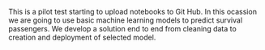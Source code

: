  This is a pilot test starting to upload notebooks to Git Hub.
 In this ocassion we are going to use basic machine learning models to predict survival passengers. We develop a solution end to end from cleaning data to creation and deployment of selected model. 
  
